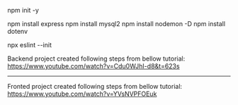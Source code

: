 npm init -y

npm install express
npm install mysql2
npm install nodemon -D
npm install dotenv

npx eslint --init

Backend project created following steps from bellow tutorial:
https://www.youtube.com/watch?v=Cdu0WJhI-d8&t=623s

-----------------------------------------------------------------------------------------

Fronted project created following steps from bellow tutorial:
https://www.youtube.com/watch?v=YVsNVPFOEuk